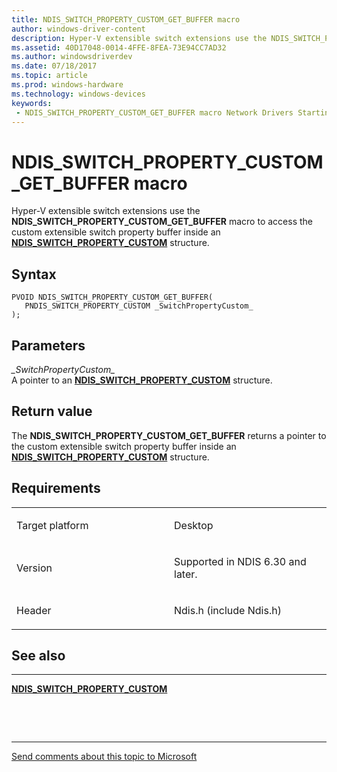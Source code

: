 ```yaml
---
title: NDIS_SWITCH_PROPERTY_CUSTOM_GET_BUFFER macro
author: windows-driver-content
description: Hyper-V extensible switch extensions use the NDIS_SWITCH_PROPERTY_CUSTOM_GET_BUFFER macro to access the custom extensible switch property buffer inside an NDIS_SWITCH_PROPERTY_CUSTOM structure.
ms.assetid: 40D17048-0014-4FFE-8FEA-73E94CC7AD32
ms.author: windowsdriverdev 
ms.date: 07/18/2017 
ms.topic: article 
ms.prod: windows-hardware 
ms.technology: windows-devices 
keywords:
 - NDIS_SWITCH_PROPERTY_CUSTOM_GET_BUFFER macro Network Drivers Starting with Windows Vista
---
```


# NDIS\_SWITCH\_PROPERTY\_CUSTOM\_GET\_BUFFER macro


Hyper-V extensible switch extensions use the **NDIS\_SWITCH\_PROPERTY\_CUSTOM\_GET\_BUFFER** macro to access the custom extensible switch property buffer inside an [**NDIS\_SWITCH\_PROPERTY\_CUSTOM**](https://msdn.microsoft.com/library/windows/hardware/hh598247) structure.

Syntax
------

```ManagedCPlusPlus
PVOID NDIS_SWITCH_PROPERTY_CUSTOM_GET_BUFFER(
   PNDIS_SWITCH_PROPERTY_CUSTOM _SwitchPropertyCustom_
);
```

Parameters
----------

*\_SwitchPropertyCustom\_*   
A pointer to an [**NDIS\_SWITCH\_PROPERTY\_CUSTOM**](https://msdn.microsoft.com/library/windows/hardware/hh598247) structure.

Return value
------------

The **NDIS\_SWITCH\_PROPERTY\_CUSTOM\_GET\_BUFFER** returns a pointer to the custom extensible switch property buffer inside an [**NDIS\_SWITCH\_PROPERTY\_CUSTOM**](https://msdn.microsoft.com/library/windows/hardware/hh598247) structure.

Requirements
------------

<table>
<colgroup>
<col width="50%" />
<col width="50%" />
</colgroup>
<tbody>
<tr class="odd">
<td><p>Target platform</p></td>
<td>Desktop</td>
</tr>
<tr class="even">
<td><p>Version</p></td>
<td><p>Supported in NDIS 6.30 and later.</p></td>
</tr>
<tr class="odd">
<td><p>Header</p></td>
<td>Ndis.h (include Ndis.h)</td>
</tr>
</tbody>
</table>

## See also


****
[**NDIS\_SWITCH\_PROPERTY\_CUSTOM**](https://msdn.microsoft.com/library/windows/hardware/hh598247)

 

 


--------------------
[Send comments about this topic to Microsoft](mailto:wsddocfb@microsoft.com?subject=Documentation%20feedback%20%5Bnetvista\netvista%5D:%20NDIS_SWITCH_PROPERTY_CUSTOM_GET_BUFFER%20macro%20%20RELEASE:%20%287/10/2017%29&body=%0A%0APRIVACY%20STATEMENT%0A%0AWe%20use%20your%20feedback%20to%20improve%20the%20documentation.%20We%20don't%20use%20your%20email%20address%20for%20any%20other%20purpose,%20and%20we'll%20remove%20your%20email%20address%20from%20our%20system%20after%20the%20issue%20that%20you're%20reporting%20is%20fixed.%20While%20we're%20working%20to%20fix%20this%20issue,%20we%20might%20send%20you%20an%20email%20message%20to%20ask%20for%20more%20info.%20Later,%20we%20might%20also%20send%20you%20an%20email%20message%20to%20let%20you%20know%20that%20we've%20addressed%20your%20feedback.%0A%0AFor%20more%20info%20about%20Microsoft's%20privacy%20policy,%20see%20http://privacy.microsoft.com/default.aspx. "Send comments about this topic to Microsoft")


